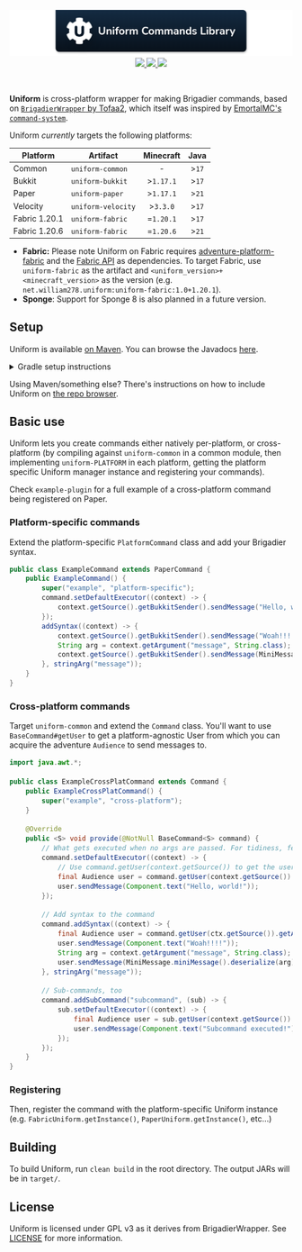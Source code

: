 <!--suppress ALL -->
<p align="center">
    <img src="images/banner.png" alt="Claim Operations Library" />
    <a href="https://github.com/WiIIiam278/Uniform/actions/workflows/ci.yml">
        <img src="https://img.shields.io/github/actions/workflow/status/WiIIiam278/Uniform/ci.yml?branch=master&logo=github"/>
    </a> 
    <a href="https://repo.william278.net/#/releases/net/william278/uniform/">
        <img src="https://repo.william278.net/api/badge/latest/releases/net/william278/uniform/uniform-common?color=00fb9a&name=Maven&prefix=v"/>
    </a> 
    <a href="https://discord.gg/tVYhJfyDWG">
        <img src="https://img.shields.io/discord/818135932103557162.svg?label=&logo=discord&logoColor=fff&color=7389D8&labelColor=6A7EC2" />
    </a> 
</p>
<br/>

**Uniform** is cross-platform wrapper for making Brigadier commands, based on [`BrigadierWrapper` by Tofaa2](https://github.com/Tofaa2/BrigadierWrapper/), which itself was inspired by [EmortalMC's `command-system`](https://github.com/emortalmc/command-system).

Uniform _currently_ targets the following platforms:

<p align="center">

| Platform      | Artifact           | Minecraft  |  Java  |
|---------------|--------------------|:----------:|:------:|
| Common        | `uniform-common`   |     -      | \>`17` |
| Bukkit        | `uniform-bukkit`   | \>`1.17.1` | \>`17` |
| Paper         | `uniform-paper`    | \>`1.17.1` | \>`21` |
| Velocity      | `uniform-velocity` | \>`3.3.0`  | \>`17` |
| Fabric 1.20.1 | `uniform-fabric`   | =`1.20.1`  | \>`17` |
| Fabric 1.20.6 | `uniform-fabric`   | =`1.20.6`  | \>`21` |

</p>

* **Fabric:** Please note Uniform on Fabric requires [adventure-platform-fabric](https://docs.advntr.dev/platform/fabric.html) and the [Fabric API](https://fabricmc.net/) as dependencies. To target Fabric, use `uniform-fabric` as the artifact and `<uniform_version>+<minecraft_version>` as the version (e.g. `net.william278.uniform:uniform-fabric:1.0+1.20.1`).
* **Sponge**: Support for Sponge 8 is also planned in a future version.

## Setup
Uniform is available [on Maven](https://repo.william278.net/#/releases/net/william278/uniform/). You can browse the Javadocs [here](https://repo.william278.net/javadoc/releases/net/william278/uniform/latest).

<details>
<summary>Gradle setup instructions</summary> 

First, add the Maven repository to your `build.gradle` file:
```groovy
repositories {
    maven { url "https://repo.william278.net/releases" }
}
```

Then, add the dependency itself. Replace `VERSION` with the latest release version. (e.g., `1.0`) and `PLATFORM` with the platform you are targeting (e.g., `paper`). If you want to target pre-release "snapshot" versions (not recommended), you should use the `/snapshots` repository instead.

```groovy
dependencies {
    implementation "net.william278.uniform:uniform-PLATFORM:VERSION"
}
```
</details>

Using Maven/something else? There's instructions on how to include Uniform on [the repo browser](https://repo.william278.net/#/releases/net/william278/uniform).

## Basic use
Uniform lets you create commands either natively per-platform, or cross-platform (by compiling against `uniform-common` in a common module, then implementing `uniform-PLATFORM` in each platform, getting the platform specific Uniform manager instance and registering your commands).

Check `example-plugin` for a full example of a cross-platform command being registered on Paper.

### Platform-specific commands
Extend the platform-specific `PlatformCommand` class and add your Brigadier syntax.

```java
public class ExampleCommand extends PaperCommand {
    public ExampleCommand() {
        super("example", "platform-specific");
        command.setDefaultExecutor((context) -> {
            context.getSource().getBukkitSender().sendMessage("Hello, world!");
        });
        addSyntax((context) -> {
            context.getSource().getBukkitSender().sendMessage("Woah!!!!");
            String arg = context.getArgument("message", String.class);
            context.getSource().getBukkitSender().sendMessage(MiniMessage.miniMessage().deserialize(arg));
        }, stringArg("message"));
    }
}
```

### Cross-platform commands
Target `uniform-common` and extend the `Command` class. You'll want to use `BaseCommand#getUser` to get a platform-agnostic User from which you can acquire the adventure `Audience` to send messages to.

```java
import java.awt.*;

public class ExampleCrossPlatCommand extends Command {
    public ExampleCrossPlatCommand() {
        super("example", "cross-platform");
    }

    @Override
    public <S> void provide(@NotNull BaseCommand<S> command) {
        // What gets executed when no args are passed. For tidiness, feel free to delegate this stuff to methods!
        command.setDefaultExecutor((context) -> {
            // Use command.getUser(context.getSource()) to get the user
            final Audience user = command.getUser(context.getSource()).getAudience();
            user.sendMessage(Component.text("Hello, world!"));
        });

        // Add syntax to the command
        command.addSyntax((context) -> {
            final Audience user = command.getUser(ctx.getSource()).getAudience();
            user.sendMessage(Component.text("Woah!!!!"));
            String arg = context.getArgument("message", String.class);
            user.sendMessage(MiniMessage.miniMessage().deserialize(arg));
        }, stringArg("message"));

        // Sub-commands, too
        command.addSubCommand("subcommand", (sub) -> {
            sub.setDefaultExecutor((context) -> {
                final Audience user = sub.getUser(context.getSource()).getAudience();
                user.sendMessage(Component.text("Subcommand executed!"));
            });
        });
    }
}
```

### Registering
Then, register the command with the platform-specific Uniform instance (e.g. `FabricUniform.getInstance()`, `PaperUniform.getInstance()`, etc...)

## Building
To build Uniform, run `clean build` in the root directory. The output JARs will be in `target/`.

## License
Uniform is licensed under GPL v3 as it derives from BrigadierWrapper. See [LICENSE](https://github.com/WiIIiam278/Uniform/raw/master/LICENSE) for more information.